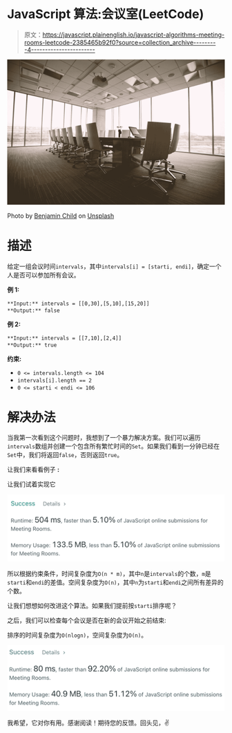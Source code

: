 # JavaScript 算法:会议室(LeetCode)

> 原文：<https://javascript.plainenglish.io/javascript-algorithms-meeting-rooms-leetcode-2385465b92f0?source=collection_archive---------4----------------------->

![](img/1a5418f281e9363dbe3cef83776cedd8.png)

Photo by [Benjamin Child](https://unsplash.com/@bchild311?utm_source=medium&utm_medium=referral) on [Unsplash](https://unsplash.com?utm_source=medium&utm_medium=referral)

# 描述

给定一组会议时间`intervals`，其中`intervals[i] = [starti, endi]`，确定一个人是否可以参加所有会议。

**例 1:**

```
**Input:** intervals = [[0,30],[5,10],[15,20]]
**Output:** false
```

**例 2:**

```
**Input:** intervals = [[7,10],[2,4]]
**Output:** true
```

**约束:**

*   `0 <= intervals.length <= 104`
*   `intervals[i].length == 2`
*   `0 <= starti < endi <= 106`

# 解决办法

当我第一次看到这个问题时，我想到了一个暴力解决方案。我们可以遍历`intervals`数组并创建一个包含所有繁忙时间的`Set`。如果我们看到一分钟已经在`Set`中，我们将返回`false`，否则返回`true`。

让我们来看看例子 **:**

让我们试着实现它

![](img/b9629473ad82f7f49a0f4337c13a4612.png)

所以根据约束条件，时间复杂度为`O(n * m)`，其中`n`是`intervals`的个数，`m`是`starti`和`endi`的差值。空间复杂度为`O(n)`，其中`n`为`starti`和`endi`之间所有差异的个数。

让我们想想如何改进这个算法。如果我们提前按`starti`排序呢？

之后，我们可以检查每个会议是否在新的会议开始之前结束:

排序的时间复杂度为`O(nlogn)`，空间复杂度为`O(n)`。

![](img/95515ed63357136e3ab26e233cd39434.png)

我希望，它对你有用。感谢阅读！期待您的反馈。回头见，✌️
